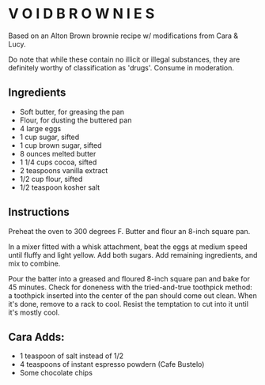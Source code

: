 V O I D B R O W N I E S 
=======================

Based on an Alton Brown brownie recipe w/ modifications from Cara & Lucy.

Do note that while these contain no illicit or illegal substances, they are definitely worthy of classification as 'drugs'. Consume in moderation. 

Ingredients
-----------

 + Soft butter, for greasing the pan
 + Flour, for dusting the buttered pan
 + 4 large eggs
 + 1 cup sugar, sifted
 + 1 cup brown sugar, sifted
 + 8 ounces melted butter
 + 1 1/4 cups cocoa, sifted
 + 2 teaspoons vanilla extract
 + 1/2 cup flour, sifted
 + 1/2 teaspoon kosher salt

Instructions
------------

Preheat the oven to 300 degrees F. Butter and flour an 8-inch square pan.

In a mixer fitted with a whisk attachment, beat the eggs at medium speed until fluffy and light yellow. Add both sugars. Add remaining ingredients, and mix to combine.

Pour the batter into a greased and floured 8-inch square pan and bake for 45 minutes. Check for doneness with the tried-and-true toothpick method: a toothpick inserted into the center of the pan should come out clean. When it's done, remove to a rack to cool. Resist the temptation to cut into it until it's mostly cool.

Cara Adds:
----------

+ 1 teaspoon of salt instead of 1/2
+ 4 teaspoons of instant espresso powdern (Cafe Bustelo)
+ Some chocolate chips
